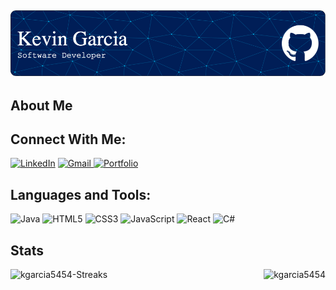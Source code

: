 ![Header](./Header.png)
------

## About Me


## Connect With Me:

[![LinkedIn](https://img.shields.io/badge/linkedin-%230077B5.svg?style=for-the-badge&logo=linkedin&logoColor=white)](https://www.linkedin.com/in/kevin-garcia-gomez-b5216a165/)
<a href="mailto:kgarcia5454@gmail.com">![Gmail](https://img.shields.io/badge/Gmail-D14836?style=for-the-badge&logo=gmail&logoColor=white)
[![Portfolio](https://img.shields.io/badge/Portfolio-%23000000.svg?style=for-the-badge&logo=firefox&logoColor=#FF7139)](https://kgarcia5454.github.io/)

## Languages and Tools:

![Java](https://img.shields.io/badge/java-%23ED8B00.svg?style=for-the-badge&logo=java&logoColor=white)
![HTML5](https://img.shields.io/badge/html5-%23E34F26.svg?style=for-the-badge&logo=html5&logoColor=white)
![CSS3](https://img.shields.io/badge/css3-%231572B6.svg?style=for-the-badge&logo=css3&logoColor=white)
![JavaScript](https://img.shields.io/badge/javascript-%23323330.svg?style=for-the-badge&logo=javascript&logoColor=%23F7DF1E)
![React](https://img.shields.io/badge/react-%2320232a.svg?style=for-the-badge&logo=react&logoColor=%2361DAFB)
![C#](https://img.shields.io/badge/c%23-%23239120.svg?style=for-the-badge&logo=c-sharp&logoColor=white)

## Stats 
  
<p><img align="left" src="http://github-readme-streak-stats.herokuapp.com?user=kgarcia5454&hide_border=true&date_format=M%20j%5B%2C%20Y%5D" alt="kgarcia5454-Streaks"/> </p>
  
<p><img align="right" src="https://github-readme-stats.vercel.app/api/top-langs?username=kgarcia5454&show_icons=true&locale=en&layout=compact" alt="kgarcia5454" /></p>
